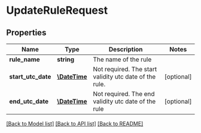 # UpdateRuleRequest

## Properties
Name | Type | Description | Notes
------------ | ------------- | ------------- | -------------
**rule_name** | **string** | The name of the rule | 
**start_utc_date** | [**\DateTime**](\DateTime.md) | Not required. The start validity utc date of the rule. | [optional] 
**end_utc_date** | [**\DateTime**](\DateTime.md) | Not required. The end validity utc date of the rule | [optional] 

[[Back to Model list]](../README.md#documentation-for-models) [[Back to API list]](../README.md#documentation-for-api-endpoints) [[Back to README]](../README.md)


